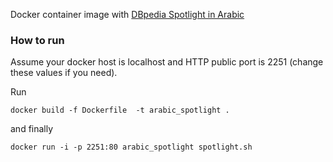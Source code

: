 Docker container image with [DBpedia Spotlight in Arabic](http://ar.dbpedia.org) 

### How to run

Assume your docker host is localhost and HTTP public port is 2251 (change these values if you need).

Run
    
    docker build -f Dockerfile  -t arabic_spotlight .

and finally

    docker run -i -p 2251:80 arabic_spotlight spotlight.sh


